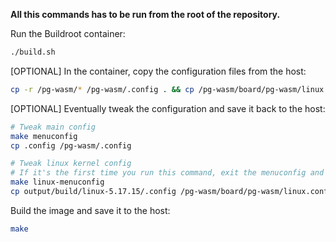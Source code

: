 **All this commands has to be run from the root of the repository.**

Run the Buildroot container:

```bash
./build.sh
```

[OPTIONAL] In the container, copy the configuration files from the host:

```bash
cp -r /pg-wasm/* /pg-wasm/.config . && cp /pg-wasm/board/pg-wasm/linux.conf ./output/build/linux-5.17.15/.config
```

[OPTIONAL] Eventually tweak the configuration and save it back to the host:

```bash
# Tweak main config
make menuconfig
cp .config /pg-wasm/.config

# Tweak linux kernel config
# If it's the first time you run this command, exit the menuconfig and run "cp /pg-wasm/board/pg-wasm/linux.conf ./output/build/linux-5.17.15/.config", then you can go back to "make linux-menuconfig"
make linux-menuconfig
cp output/build/linux-5.17.15/.config /pg-wasm/board/pg-wasm/linux.conf
```

Build the image and save it to the host:

```bash
make
```